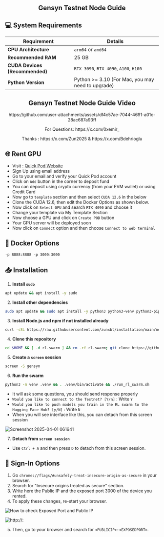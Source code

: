 <h2 align=center>Gensyn Testnet Node Guide</h2>

## 💻 System Requirements

| Requirement                        | Details                                                                                      |
|-------------------------------------|---------------------------------------------------------------------------------------------|
| **CPU Architecture**                | `arm64` or `amd64`                                                                          |
| **Recommended RAM**                 | 25 GB                                                                                       |
| **CUDA Devices (Recommended)**      | `RTX 3090`, `RTX 4090`, `A100`, `H100`                                                      |
| **Python Version**                  | Python >= 3.10 (For Mac, you may need to upgrade) 

<h2 align=center>Gensyn Testnet Node Guide Video</h2>


<p align="center">https://github.com/user-attachments/assets/df4c57ae-7044-4691-a01c-28ac687a93ff</p>

<p align="center">For Questions: https://x.com/0xemir_</p>

<p align="center">Thanks : https://x.com/Zun2025 & https://x.com/Bdehrioglu</p>

## 🌐 Rent GPU
- Visit : [Quick Pod Website](https://console.quickpod.io?affiliate=60f49a2e-463f-490d-a57a-497276b22a09)
- Sign Up using email address
- Go to your email and verify your Quick Pod account
- Click on `Add` button in the corner to deposit fund
- You can deposit using crypto currency (from your EVM wallet) or using Credit Card
- Now go to `template` section and then select `CUDA 12.6` in the below
- Clone the CUDA 12.6, then edit the Docker Options as shown below.
- Now click on `Select GPU` and search `RTX 4090` and choose it
- Change your template via My Template Section
- Now choose a GPU and click on `Create POD` button
- Your GPU server will be deployed soon
- Now click on `Connect` option and then choose `Connect to web terminal`

## 🛜 Docker Options

```
-p 8888:8888 -p 3000:3000
```

## 📥 Installation

1. **Install `sudo`**
```bash
apt update && apt install -y sudo
```
2. **Install other dependencies**
```bash
sudo apt update && sudo apt install -y python3 python3-venv python3-pip curl wget screen git lsof && curl -sS https://dl.yarnpkg.com/debian/pubkey.gpg | sudo apt-key add - && echo "deb https://dl.yarnpkg.com/debian/ stable main" | sudo tee /etc/apt/sources.list.d/yarn.list && sudo apt update && sudo apt install -y yarn
```
3. **Install Node.js and npm if not installed already**  
```bash
curl -sSL https://raw.githubusercontent.com/zunxbt/installation/main/node.sh | bash
```
4. **Clone this repository**
```bash
cd $HOME && [ -d rl-swarm ] && rm -rf rl-swarm; git clone https://github.com/gensyn-ai/rl-swarm.git && cd rl-swarm
```
5. **Create a `screen` session**
```bash
screen -S gensyn
```
6. **Run the swarm**
```bash
python3 -m venv .venv && . .venv/bin/activate && ./run_rl_swarm.sh
```
- It will ask some questions, you should send response properly
- ```Would you like to connect to the Testnet? [Y/n]``` : Write `Y`
- ```Would you like to push models you train in the RL swarm to the Hugging Face Hub? [y/N]``` : Write `N`
- When you will see interface like this, you can detach from this screen session

![Screenshot 2025-04-01 061641](https://github.com/user-attachments/assets/b5ed9645-16a2-4911-8a73-97e21fdde274)

7. **Detach from `screen session`**
- Use `Ctrl + A` and then press `D` to detach from this screen session.


## 🛜 Sign-In Options

1. Go ```chrome://flags/#unsafely-treat-insecure-origin-as-secure``` in your browser.
2. Search for "Insecure origins treated as secure" section.
3. Write here the Public IP and the exposed port 3000 of the device you rented.
4. To apply these changes, re-start your browser.

![How to check Exposed Port and Public IP](https://github.com/user-attachments/assets/18d118cc-8a61-463d-bbeb-9d8d83ed0548)

![http://<PUBLIC-IP>:<PORT>](https://github.com/user-attachments/assets/f4542346-837e-4304-9c50-78f0edfacc3e)

5. Then, go to your browser and search for ```<PUBLICIP>:<EXPOSEDPORT>```.
